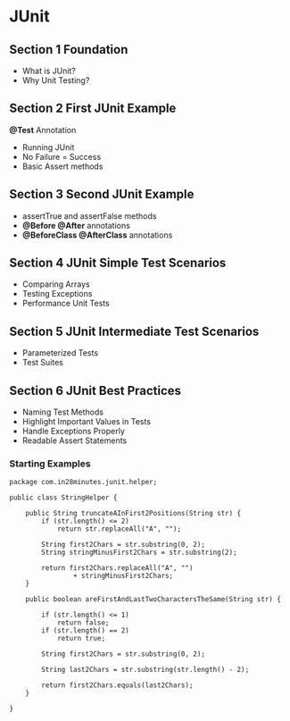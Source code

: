 # JUnit
## Section 1 Foundation
* What is JUnit?
* Why Unit Testing?
## Section 2 First JUnit Example
**@Test** Annotation

* Running JUnit
* No Failure = Success
* Basic Assert methods
## Section 3 Second JUnit Example
* assertTrue and assertFalse methods
* **@Before @After** annotations
* **@BeforeClass @AfterClass** annotations
## Section 4 JUnit Simple Test Scenarios
* Comparing Arrays
* Testing Exceptions
* Performance Unit Tests
## Section 5 JUnit Intermediate Test Scenarios
* Parameterized Tests
* Test Suites
## Section 6 JUnit Best Practices
* Naming Test Methods
* Highlight Important Values in Tests
* Handle Exceptions Properly
* Readable Assert Statements

### Starting Examples

    package com.in28minutes.junit.helper;

    public class StringHelper {

        public String truncateAInFirst2Positions(String str) {
            if (str.length() <= 2)
                return str.replaceAll("A", "");

            String first2Chars = str.substring(0, 2);
            String stringMinusFirst2Chars = str.substring(2);

            return first2Chars.replaceAll("A", "") 
                    + stringMinusFirst2Chars;
        }

        public boolean areFirstAndLastTwoCharactersTheSame(String str) {

            if (str.length() <= 1)
                return false;
            if (str.length() == 2)
                return true;

            String first2Chars = str.substring(0, 2);

            String last2Chars = str.substring(str.length() - 2);

            return first2Chars.equals(last2Chars);
        }

    }